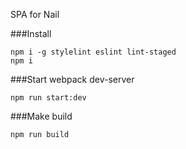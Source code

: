 SPA for Nail

###Install

```
npm i -g stylelint eslint lint-staged
npm i
```

###Start webpack dev-server
```
npm run start:dev
```

###Make build
```
npm run build
```
